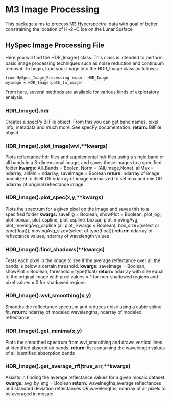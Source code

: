 # M3 Image Processing
This package aims to process M3 Hyperspectral data with goal of better constraining the location of H~2~O Ice on the Lunar Surface

## HySpec Image Processing File
Here you will find the HDR_Image() class. This class is intended to perform basic image processing techniques such as noise reduction and continuum removal. To begin, load your image into the HDR_Image class as follows:
```
from HySpec_Image_Processing import HDR_Image
myimage = HDR_Image(path_to_image)
```
From here, several methods are available for various kinds of exploratory analysis. 

### HDR_Image().hdr
Creates a specPy BilFile object. From this you can get band names, pixel info, metadata and much more. See specPy documentation. 
**return:** BilFile object

### HDR_Image().plot_image(wvl,\*\*kwargs)
Plots reflectance hdr files and supplemental hdr files using a single band or all bands in a 3-dimensional image, and saves these images to a specified folder
**kwargs:** All_Bands = Boolen, Norm = (All,Image,None), allMax = ndarray, allMin = ndarray, saveImage = Boolean
**return:** ndarray of image nomalized to itself OR ndarray of image normalized to set max and min OR ndarray of original reflectance image

### HDR_Image().plot_spec(x,y,\*\*kwargs)
Plots the spectrum for a given pixel on the image and saves this to a specified folder
**kwargs:** saveFig = Boolean, showPlot = Boolean, plot_og, plot_boxcar, plot_cspline, plot_cspline_boxcar, plot_movingAvg, plot_movingAvg_cspline (all plot_ kwargs = Boolean), box_size=(select or type(float)), movingAvg_size=(select of type(float))
**return:** ndarray of reflectance values, ndarray of wavelength values

### HDR_Image().find_shadows(\*\*kwargs)
Tests each pixel in the image to see if the average reflectance over all the bands is below a certain threshold.
**kwargs:** saveImage = Boolean, showPlot = Boolean, threshold = type(float)
**return:** ndarray with size equal to the original image with pixel values = 1 for non-shadowed regions and pixel values = 0 for shadowed regions

### HDR_Image().wvl_smoothing(x,y)
Smooths the reflectance spectrum and reduces noise using a cubic spline fit.
**return:** ndarray of modeled wavelengths, ndarray of modeled reflectance

### HDR_Image().get_minima(x,y)
Plots the smoothed spectrum from wvl_smoothing and draws vertical lines at identified absorption bands.
**return:** list containing the wavelength values of all identified absorption bands

### HDR_Image().get_average_rfl(true_arr,\*\*kwargs)
Assists in finding the average reflectance values for a given mosaic dataset.
**kwargs:** avg_by_img = Boolean
**return:** wavelnegths,average reflectances and standard deviation reflectances OR wavelengths, ndarray of all pixels to be averaged in mosaic



